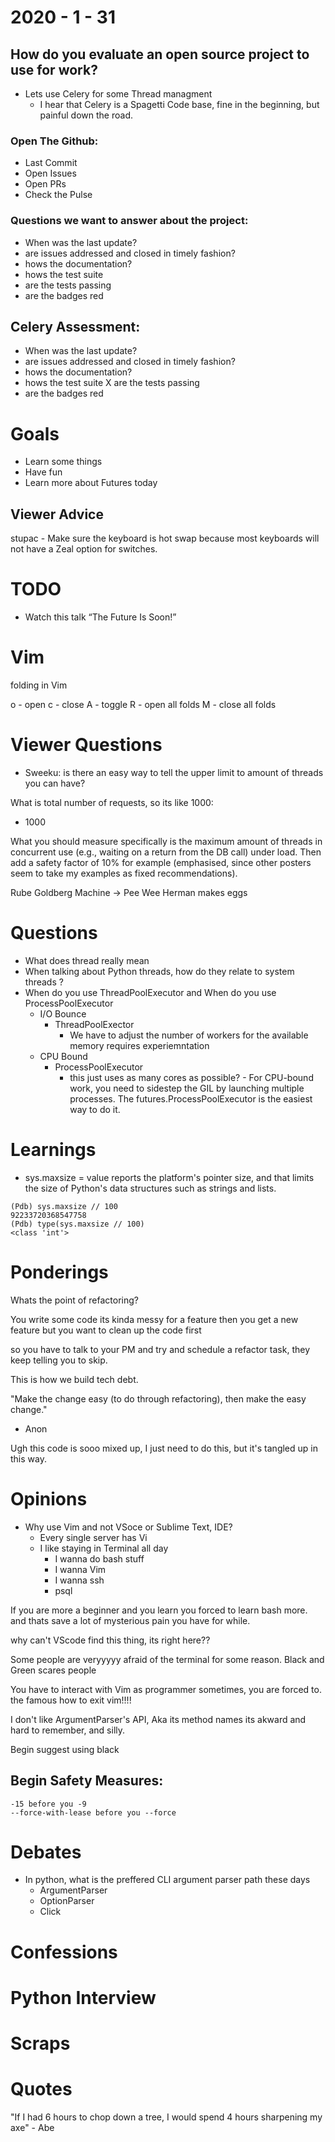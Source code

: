 2020 - 1 - 31
=============

How do you evaluate an open source project to use for work?
---
  * Lets use Celery for some Thread managment
    - I hear that Celery is a Spagetti Code base, fine
      in the beginning, but painful down the road.


### Open The Github:
  - Last Commit
  - Open Issues
  - Open PRs
  - Check the Pulse


### Questions we want to answer about the project:
  - When was the last update?
  - are issues addressed and closed in timely fashion?
  - hows the documentation?
  - hows the test suite
  - are the tests passing
  - are the badges red


## Celery Assessment:
  - When was the last update?
  - are issues addressed and closed in timely fashion?
  - hows the documentation?
  - hows the test suite
  X are the tests passing
  - are the badges red



Goals
=====
  * Learn some things
  * Have fun
  * Learn more about Futures today


Viewer Advice
---
  stupac - Make sure the keyboard is hot swap because most keyboards will not have a Zeal option for switches.

TODO
====
  * Watch this talk “The Future Is Soon!”

Vim
===
  folding in Vim


o - open
c - close
A - toggle
R - open all folds
M - close all folds


Viewer Questions
================

  * Sweeku: is there an easy way to tell the upper limit to amount of threads you can have?


What is total number of requests, so its like 1000:
  - 1000

What you should measure specifically is the maximum amount of threads in concurrent use (e.g., waiting on a return from the DB call) under load. Then add a safety factor of 10% for example (emphasised, since other posters seem to take my examples as fixed recommendations).


Rube Goldberg Machine
  -> Pee Wee Herman makes eggs





Questions
=========
  * What does thread really mean
  * When talking about Python threads, how do they relate to system threads ?
  * When do you use ThreadPoolExecutor and When do you use ProcessPoolExecutor
      - I/O Bounce
        - ThreadPoolExector
          - We have to adjust the number of workers for the available memory
            requires experiemntation
      - CPU Bound
        - ProcessPoolExecutor
          - this just uses as many cores as possible?
				- For CPU-bound work, you need to sidestep the GIL by launching multiple processes. The futures.ProcessPoolExecutor is the easiest way to do it. 




Learnings
=========
  - sys.maxsize = value reports the platform's pointer size,
                  and that limits the size of Python's data structures
                  such as strings and lists.




```
(Pdb) sys.maxsize // 100
92233720368547758
(Pdb) type(sys.maxsize // 100)
<class 'int'>
```

Ponderings
==========

Whats the point of refactoring?

You write some code
its kinda messy for a feature
then you get a new feature
but you want to clean up the code first

so you have to talk to your PM and try and schedule a refactor task,
they keep telling you to skip.

This is how we build tech debt.

"Make the change easy (to do through refactoring), then make the easy change."
  - Anon

Ugh this code is sooo mixed up, I just need to do this, but it's
tangled up in this way.





Opinions
========

* Why use Vim and not VSoce or Sublime Text, IDE?
  - Every single server has Vi
  - I like staying in Terminal all day
      - I wanna do bash stuff
      - I wanna Vim
      - I wanna ssh
      - psql


If you are more a beginner and you learn you forced to learn bash more.
and thats save a lot of mysterious pain you have for while.

why can't VScode find this thing, its right here??

Some people are veryyyyy afraid of the terminal for some reason.
Black and Green scares people


You have to interact with Vim as programmer sometimes, you are forced to.
the famous how to exit vim!!!!



I don't like ArgumentParser's API, Aka its method names
its akward and hard to remember, and silly.

Begin suggest using black



Begin Safety Measures:
---

```
-15 before you -9
--force-with-lease before you --force
```



Debates
=======
  * In python, what is the preffered CLI argument parser path these days
    - ArgumentParser
    - OptionParser
    - Click

Confessions
===========

Python Interview
================

Scraps
======


Quotes
======
  "If I had 6 hours to chop down a tree, I would spend 4 hours sharpening my axe"
    - Abe


